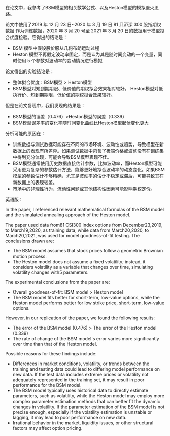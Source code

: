 在论文中，我参考了BSM模型的相关数学公式、以及Heston模型的模拟退火思路。

论文中使用了2019 年 12 月 23 日~2020 年 3 月 19 日 81 只沪深 300 股指期权数据  作为训练数据，2020 年 3 月 20 号至 2021 年 3 月 20 日的数据用于模型拟合优度检验。它得出的结论是：

+ BSM 模型中假设股价服从几何布朗运动过程  
+ Heston 模型不再假定波动率固定，而是认为其是随时间变动的一个变量，同时使用 5 个参数对波动率的变动情况进行模拟

论文得出的实验结论是：

+ 整体拟合优度：BSM模型 > Heston模型  
+ BSM模型对短到期期限、低价值的期权拟合效果相对较好， Heston模型对低执行价、短到期期限、低价值的期权拟合效果较好。  

但是在论文复现中，我们发现的结果是：

+ BSM模型的误差（0.476）>Heston模型的误差（0.339）
+ BSM模型误差率的变化率随时间变化曲线比Heston模型起伏变化更大

分析可能的原因在：

+ 训练数据与测试数据可能存在不同的市场环境、波动性或趋势，导致模型在新数据上的表现有所差异。如果测试数据中包含了极端价格或波动没有在训练集中得到充分体现，可能会导致BSM模型表现不佳。
+ BSM模型通常使用历史数据直接估计参数，比如波动率，而Heston模型可能采用更为复杂的参数估计方法，能够更好地拟合波动率的动态变化。如果BSM模型的参数估计不够精确，尤其是波动率的估计不稳定或滞后，可能导致其在新数据上的表现较差。
+ 市场中的非理性行为、流动性问题或其他结构性因素可能影响期权定价。



英语版：

In the paper, I referenced relevant mathematical formulas of the BSM model and the simulated annealing approach of the Heston model.

The paper used data from81 CSI300 index options from December23,2019, to March19,2020, as training data, while data from March20,2020, to March20,2021, was used for model goodness-of-fit testing. The conclusions drawn are:

- The BSM model assumes that stock prices follow a geometric Brownian motion process.
- The Heston model does not assume a fixed volatility; instead, it considers volatility as a variable that changes over time, simulating volatility changes with5 parameters.

The experimental conclusions from the paper are:

- Overall goodness-of-fit: BSM model > Heston model
- The BSM model fits better for short-term, low-value options, while the Heston model performs better for low strike price, short-term, low-value options.

However, in our replication of the paper, we found the following results:

- The error of the BSM model (0.476) > The error of the Heston model (0.339)
- The rate of change of the BSM model's error varies more significantly over time than that of the Heston model.

Possible reasons for these findings include:

- Differences in market conditions, volatility, or trends between the training and testing data could lead to differing model performance on new data. If the test data includes extreme prices or volatility not adequately represented in the training set, it may result in poor performance for the BSM model.
- The BSM model typically uses historical data to directly estimate parameters, such as volatility, while the Heston model may employ more complex parameter estimation methods that can better fit the dynamic changes in volatility. If the parameter estimation of the BSM model is not precise enough, especially if the volatility estimation is unstable or lagging, it may lead to poor performance on new data.
- Irrational behavior in the market, liquidity issues, or other structural factors may affect option pricing.
